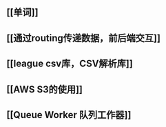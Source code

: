 ## [[单词]]

## [[通过routing传递数据，前后端交互]]


## [[league csv库，CSV解析库]]

## [[AWS S3的使用]]

## [[Queue Worker 队列工作器]]